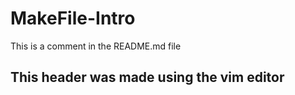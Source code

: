 # MakeFile-Intro

This is a comment in the README.md file

## This header was made using the vim editor

